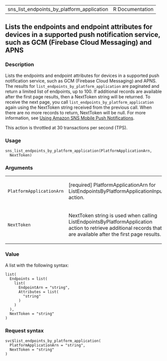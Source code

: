 <table style="width: 100%;">
<tbody>
<tr class="odd">
<td>sns_list_endpoints_by_platform_application</td>
<td style="text-align: right;">R Documentation</td>
</tr>
</tbody>
</table>

## Lists the endpoints and endpoint attributes for devices in a supported push notification service, such as GCM (Firebase Cloud Messaging) and APNS

### Description

Lists the endpoints and endpoint attributes for devices in a supported
push notification service, such as GCM (Firebase Cloud Messaging) and
APNS. The results for `list_endpoints_by_platform_application` are
paginated and return a limited list of endpoints, up to 100. If
additional records are available after the first page results, then a
NextToken string will be returned. To receive the next page, you call
`list_endpoints_by_platform_application` again using the NextToken
string received from the previous call. When there are no more records
to return, NextToken will be null. For more information, see [Using
Amazon SNS Mobile Push
Notifications](https://docs.aws.amazon.com/sns/latest/dg/sns-mobile-application-as-subscriber.html).

This action is throttled at 30 transactions per second (TPS).

### Usage

    sns_list_endpoints_by_platform_application(PlatformApplicationArn,
      NextToken)

### Arguments

<table>
<colgroup>
<col style="width: 35%" />
<col style="width: 65%" />
</colgroup>
<tbody>
<tr class="odd">
<td><code
id="sns_list_endpoints_by_platform_application_:_PlatformApplicationArn">PlatformApplicationArn</code></td>
<td><p>[required] PlatformApplicationArn for
ListEndpointsByPlatformApplicationInput action.</p></td>
</tr>
<tr class="even">
<td><code
id="sns_list_endpoints_by_platform_application_:_NextToken">NextToken</code></td>
<td><p>NextToken string is used when calling
ListEndpointsByPlatformApplication action to retrieve additional records
that are available after the first page results.</p></td>
</tr>
</tbody>
</table>

### Value

A list with the following syntax:

    list(
      Endpoints = list(
        list(
          EndpointArn = "string",
          Attributes = list(
            "string"
          )
        )
      ),
      NextToken = "string"
    )

### Request syntax

    svc$list_endpoints_by_platform_application(
      PlatformApplicationArn = "string",
      NextToken = "string"
    )
